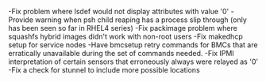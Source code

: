 -Fix problem where lsdef would not display attributes with value '0'
    -Provide warning when psh child reaping has a process slip through (only has been seen so far in RHEL4 series)
    -Fix packimage problem where squashfs hybrid images didn't work with non-root users
    -Fix makedhcp setup for service nodes
    -Have bmcsetup retry commands for BMCs that are erratically unavailable during the set of commands needed.
    -Fix IPMI interpretation of certain sensors that erroneously always were relayed as '0'
    -Fix a check for stunnel to include more possible locations
